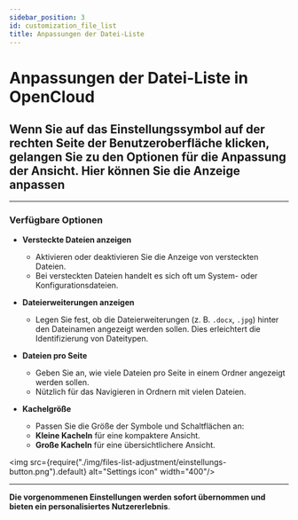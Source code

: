 ```yaml
---
sidebar_position: 3
id: customization_file_list
title: Anpassungen der Datei-Liste
---
```


# Anpassungen der Datei-Liste in OpenCloud

## Wenn Sie auf das Einstellungssymbol auf der rechten Seite der Benutzeroberfläche klicken, gelangen Sie zu den Optionen für die Anpassung der Ansicht. Hier können Sie die Anzeige anpassen

---

### Verfügbare Optionen

- **Versteckte Dateien anzeigen**
  - Aktivieren oder deaktivieren Sie die Anzeige von versteckten Dateien.
  - Bei versteckten Dateien handelt es sich oft um System- oder Konfigurationsdateien.

- **Dateierweiterungen anzeigen**
  - Legen Sie fest, ob die Dateierweiterungen (z. B. `.docx`, `.jpg`) hinter den Dateinamen angezeigt werden sollen. Dies erleichtert die Identifizierung von Dateitypen.

- **Dateien pro Seite**
  - Geben Sie an, wie viele Dateien pro Seite in einem Ordner angezeigt werden sollen.
  - Nützlich für das Navigieren in Ordnern mit vielen Dateien.

- **Kachelgröße**
  - Passen Sie die Größe der Symbole und Schaltflächen an:
  - **Kleine Kacheln** für eine kompaktere Ansicht.
  - **Große Kacheln** für eine übersichtlichere Ansicht.

<img src={require("./img/files-list-adjustment/einstellungs-button.png").default} alt="Settings icon" width="400"/>

---

**Die vorgenommenen Einstellungen werden sofort übernommen und bieten ein personalisiertes Nutzererlebnis**.
